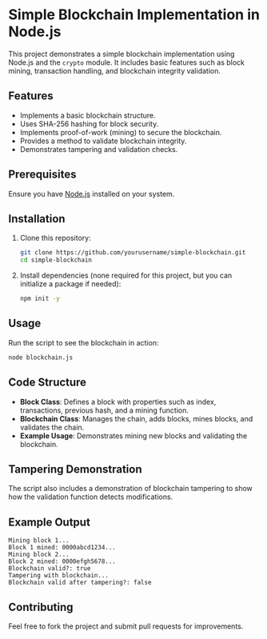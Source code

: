 # Simple Blockchain Implementation in Node.js

This project demonstrates a simple blockchain implementation using Node.js and the `crypto` module. It includes basic features such as block mining, transaction handling, and blockchain integrity validation.

## Features
- Implements a basic blockchain structure.
- Uses SHA-256 hashing for block security.
- Implements proof-of-work (mining) to secure the blockchain.
- Provides a method to validate blockchain integrity.
- Demonstrates tampering and validation checks.

## Prerequisites
Ensure you have [Node.js](https://nodejs.org/) installed on your system.

## Installation
1. Clone this repository:
   ```sh
   git clone https://github.com/yourusername/simple-blockchain.git
   cd simple-blockchain
   ```
2. Install dependencies (none required for this project, but you can initialize a package if needed):
   ```sh
   npm init -y
   ```

## Usage
Run the script to see the blockchain in action:
```sh
node blockchain.js
```

## Code Structure
- **Block Class**: Defines a block with properties such as index, transactions, previous hash, and a mining function.
- **Blockchain Class**: Manages the chain, adds blocks, mines blocks, and validates the chain.
- **Example Usage**: Demonstrates mining new blocks and validating the blockchain.

## Tampering Demonstration
The script also includes a demonstration of blockchain tampering to show how the validation function detects modifications.

## Example Output
```
Mining block 1...
Block 1 mined: 0000abcd1234...
Mining block 2...
Block 2 mined: 0000efgh5678...
Blockchain valid?: true
Tampering with blockchain...
Blockchain valid after tampering?: false
```

## Contributing
Feel free to fork the project and submit pull requests for improvements.




